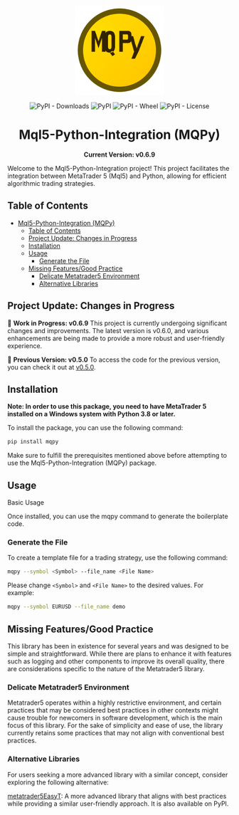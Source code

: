 <p align="center">
    <img src="docs/assets/logo.svg" alt="MQPy Logo" width="200" height="200">
</p>

<p align="center">
    <img src="https://img.shields.io/pypi/dm/mqpy" alt="PyPI - Downloads">
    <img src="https://img.shields.io/pypi/v/mqpy" alt="PyPI">
    <img src="https://img.shields.io/pypi/wheel/mqpy" alt="PyPI - Wheel">
    <img src="https://img.shields.io/pypi/l/mqpy" alt="PyPI - License">
</p>

<h1 align="center">Mql5-Python-Integration (MQPy)</h1>

<p align="center"><strong>Current Version: v0.6.9</strong></p>

Welcome to the Mql5-Python-Integration project! This project facilitates the integration between MetaTrader 5 (Mql5) and Python, allowing for efficient algorithmic trading strategies.

## Table of Contents

- [Mql5-Python-Integration (MQPy)](#mql5-python-integration-mqpy)
  - [Table of Contents](#table-of-contents)
  - [Project Update: Changes in Progress](#project-update-changes-in-progress)
  - [Installation](#installation)
  - [Usage](#usage)
    - [Generate the File](#generate-the-file)
  - [Missing Features/Good Practice](#missing-featuresgood-practice)
    - [Delicate Metatrader5 Environment](#delicate-metatrader5-environment)
    - [Alternative Libraries](#alternative-libraries)

## Project Update: Changes in Progress

🚧 **Work in Progress: v0.6.9**
This project is currently undergoing significant changes and improvements. The latest version is v0.6.0, and various enhancements are being made to provide a more robust and user-friendly experience.

📌 **Previous Version: v0.5.0**
To access the code for the previous version, you can check it out at [v0.5.0](https://github.com/Joaopeuko/Mql5-Python-Integration/releases/tag/v0.5.0).

## Installation

**Note: In order to use this package, you need to have MetaTrader 5 installed on a Windows system with Python 3.8 or later.**

To install the package, you can use the following command:

```bash
pip install mqpy
```

Make sure to fulfill the prerequisites mentioned above before attempting to use the Mql5-Python-Integration (MQPy) package.

## Usage

Basic Usage

Once installed, you can use the mqpy command to generate the boilerplate code.

### Generate the File

To create a template file for a trading strategy, use the following command:

```bash
mqpy --symbol <Symbol> --file_name <File Name>
```

Please change `<Symbol>` and `<File Name>` to the desired values. For example:

```bash
mqpy --symbol EURUSD --file_name demo
```

## Missing Features/Good Practice

This library has been in existence for several years and was designed to be simple and straightforward. While there are plans to enhance it with features such as logging and other components to improve its overall quality, there are considerations specific to the nature of the Metatrader5 library.

### Delicate Metatrader5 Environment

Metatrader5 operates within a highly restrictive environment, and certain practices that may be considered best practices in other contexts might cause trouble for newcomers in software development, which is the main focus of this library. For the sake of simplicity and ease of use, the library currently retains some practices that may not align with conventional best practices.

### Alternative Libraries

For users seeking a more advanced library with a similar concept, consider exploring the following alternative:

[metatrader5EasyT](https://github.com/Joaopeuko/metatrader5EasyT): A more advanced library that aligns with best practices while providing a similar user-friendly approach. It is also available on PyPI.

